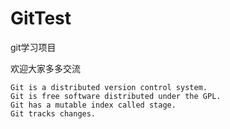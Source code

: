 # GitTest
git学习项目

欢迎大家多多交流

```
Git is a distributed version control system.
Git is free software distributed under the GPL.
Git has a mutable index called stage.
Git tracks changes.
```
